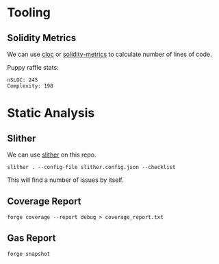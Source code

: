 # Tooling

## Solidity Metrics

We can use [cloc](https://www.geeksforgeeks.org/cloc-count-number-of-lines-of-code-in-file/) or [solidity-metrics](https://marketplace.visualstudio.com/items?itemName=tintinweb.solidity-metrics) to calculate number of lines of code. 

Puppy raffle stats:
```
nSLOC: 245
Complexity: 198
```

# Static Analysis

## Slither

We can use [slither](https://github.com/crytic/slither) on this repo. 

```
slither . --config-file slither.config.json --checklist
```

This will find a number of issues by itself. 

## Coverage Report

```
forge coverage --report debug > coverage_report.txt
```

## Gas Report

```
forge snapshot
```
